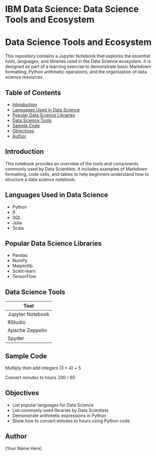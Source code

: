 # IBM Data Science: Data Science Tools and Ecosystem

# Data Science Tools and Ecosystem

This repository contains a Jupyter Notebook that explores the essential tools, languages, and libraries used in the Data Science ecosystem. It is designed as part of a learning exercise to demonstrate basic Markdown formatting, Python arithmetic operations, and the organization of data science resources.

## Table of Contents

- [Introduction](#introduction)
- [Languages Used in Data Science](#languages-used-in-data-science)
- [Popular Data Science Libraries](#popular-data-science-libraries)
- [Data Science Tools](#data-science-tools)
- [Sample Code](#sample-code)
- [Objectives](#objectives)
- [Author](#author)

## Introduction

This notebook provides an overview of the tools and components commonly used by Data Scientists. It includes examples of Markdown formatting, code cells, and tables to help beginners understand how to structure a data science notebook.

## Languages Used in Data Science

- Python
- R
- SQL
- Julia
- Scala

## Popular Data Science Libraries

- Pandas
- NumPy
- Matplotlib
- Scikit-learn
- TensorFlow

## Data Science Tools

| Tool              |
|-------------------|
| Jupyter Notebook  |
| RStudio           |
| Apache Zeppelin   |
| Spyder            |

## Sample Code

Multiply then add integers
(3 * 4) + 5

Convert minutes to hours
200 / 60


## Objectives

- List popular languages for Data Science
- List commonly used libraries by Data Scientists
- Demonstrate arithmetic expressions in Python
- Show how to convert minutes to hours using Python code

## Author

[Your Name Here]
